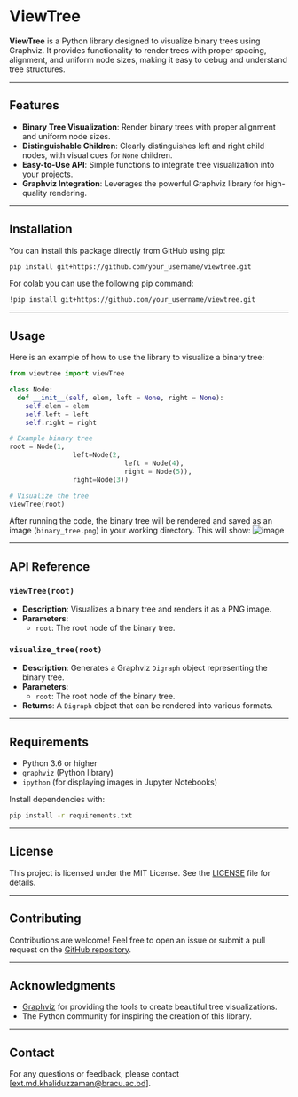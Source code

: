 # ViewTree

**ViewTree** is a Python library designed to visualize binary trees using Graphviz. It provides functionality to render trees with proper spacing, alignment, and uniform node sizes, making it easy to debug and understand tree structures.

---

## Features

- **Binary Tree Visualization**: Render binary trees with proper alignment and uniform node sizes.
- **Distinguishable Children**: Clearly distinguishes left and right child nodes, with visual cues for `None` children.
- **Easy-to-Use API**: Simple functions to integrate tree visualization into your projects.
- **Graphviz Integration**: Leverages the powerful Graphviz library for high-quality rendering.

---

## Installation

You can install this package directly from GitHub using pip:

```bash
pip install git+https://github.com/your_username/viewtree.git
```

For colab you can use the following pip command:

```bash
!pip install git+https://github.com/your_username/viewtree.git
```

---

## Usage

Here is an example of how to use the library to visualize a binary tree:

```python
from viewtree import viewTree

class Node:
  def __init__(self, elem, left = None, right = None):
    self.elem = elem
    self.left = left
    self.right = right

# Example binary tree
root = Node(1,
                left=Node(2,
                             left = Node(4),
                             right = Node(5)),
                right=Node(3))

# Visualize the tree
viewTree(root)
```

After running the code, the binary tree will be rendered and saved as an image (`binary_tree.png`) in your working directory.
This will show:
![image](https://github.com/user-attachments/assets/ed6250bc-d3f5-44cc-b18f-a79120872b8e)


---

## API Reference

### `viewTree(root)`

- **Description**: Visualizes a binary tree and renders it as a PNG image.
- **Parameters**:
  - `root`: The root node of the binary tree.

### `visualize_tree(root)`

- **Description**: Generates a Graphviz `Digraph` object representing the binary tree.
- **Parameters**:
  - `root`: The root node of the binary tree.
- **Returns**: A `Digraph` object that can be rendered into various formats.

---

## Requirements

- Python 3.6 or higher
- `graphviz` (Python library)
- `ipython` (for displaying images in Jupyter Notebooks)

Install dependencies with:

```bash
pip install -r requirements.txt
```

---

## License

This project is licensed under the MIT License. See the [LICENSE](LICENSE) file for details.

---

## Contributing

Contributions are welcome! Feel free to open an issue or submit a pull request on the [GitHub repository](https://github.com/your_username/viewtree).

---

## Acknowledgments

- [Graphviz](https://graphviz.org/) for providing the tools to create beautiful tree visualizations.
- The Python community for inspiring the creation of this library.

---

## Contact

For any questions or feedback, please contact [ext.md.khaliduzzaman@bracu.ac.bd].

